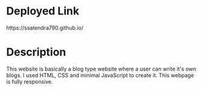 <h1>Deployed Link</h1>
https://ssatendra790.github.io/
<h1>Description</h1>
This website is basically a blog type website where a user can write it's own blogs. I used HTML, CSS and minimal JavaScript to create it. This webpage is fully responsive.
